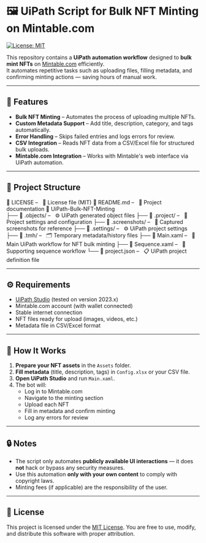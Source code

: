 # 🖼️ UiPath Script for Bulk NFT Minting on Mintable.com
[![License: MIT](https://img.shields.io/badge/License-MIT-yellow.svg)](LICENSE)


This repository contains a **UiPath automation workflow** designed to **bulk mint NFTs** on [Mintable.com](https://mintable.com) efficiently.  
It automates repetitive tasks such as uploading files, filling metadata, and confirming minting actions — saving hours of manual work.

---

## 🚀 Features

- **Bulk NFT Minting** – Automates the process of uploading multiple NFTs.
- **Custom Metadata Support** – Add title, description, category, and tags automatically.
- **Error Handling** – Skips failed entries and logs errors for review.
- **CSV Integration** – Reads NFT data from a CSV/Excel file for structured bulk uploads.
- **Mintable.com Integration** – Works with Mintable's web interface via UiPath automation.

---

## 📂 Project Structure

📄 LICENSE – &nbsp;&nbsp;📜 License file (MIT)
📄 README.md – &nbsp;&nbsp;📝 Project documentation
📁 UiPath-Bulk-NFT-Minting  
├── 📁 .objects/ – &nbsp;&nbsp;⚙️ UiPath generated object files
├── 📁 .project/ – &nbsp;&nbsp;📂 Project settings and configuration
├── 📁 .screenshots/ – &nbsp;&nbsp;📸 Captured screenshots for reference
├── 📁 .settings/ – &nbsp;&nbsp;⚙️ UiPath project settings
├── 📁 .tmh/ – &nbsp;&nbsp;🗂 Temporary metadata/history files
├── 📄 Main.xaml – &nbsp;&nbsp;🚀 Main UiPath workflow for NFT bulk minting
├── 📄 Sequence.xaml – &nbsp;&nbsp;🔄 Supporting sequence workflow
└── 📄 project.json – &nbsp;&nbsp;📋 UiPath project definition file 


---

## ⚙️ Requirements

- [UiPath Studio](https://www.uipath.com/product/studio) (tested on version 2023.x)
- Mintable.com account (with wallet connected)
- Stable internet connection
- NFT files ready for upload (images, videos, etc.)
- Metadata file in CSV/Excel format

---

## 📌 How It Works

1. **Prepare your NFT assets** in the `Assets` folder.  
2. **Fill metadata** (title, description, tags) in `Config.xlsx` or your CSV file.  
3. **Open UiPath Studio** and run `Main.xaml`.  
4. The bot will:
   - Log in to Mintable.com
   - Navigate to the minting section
   - Upload each NFT
   - Fill in metadata and confirm minting
   - Log any errors for review

---

## 🔒 Notes

- The script only automates **publicly available UI interactions** — it does **not** hack or bypass any security measures.
- Use this automation **only with your own content** to comply with copyright laws.
- Minting fees (if applicable) are the responsibility of the user.

---

## 📄 License

This project is licensed under the [MIT License](LICENSE).
You are free to use, modify, and distribute this software with proper attribution.
